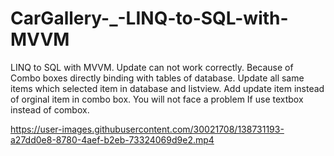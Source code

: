 # CarGallery-_-LINQ-to-SQL-with-MVVM
LINQ to SQL with MVVM.  Update can not work correctly. Because of Combo boxes directly binding with tables of database. Update all same items which selected item in database and listview. Add update item instead of orginal item in combo box. You will not face a problem If use textbox instead of combox.



https://user-images.githubusercontent.com/30021708/138731193-a27dd0e8-8780-4aef-b2eb-73324069d9e2.mp4

